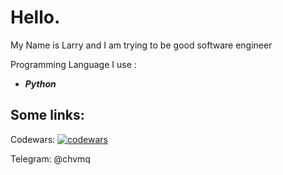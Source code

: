 # **Hello.**

My Name is Larry and I am trying to be good software engineer

Programming Language I use :

 - ***Python*** 
 
##  **Some links**:

Codewars: [![codewars](https://www.codewars.com/users/chvmq/badges/large)](https://www.codewars.com/users/chvmq) 

Telegram: @chvmq
